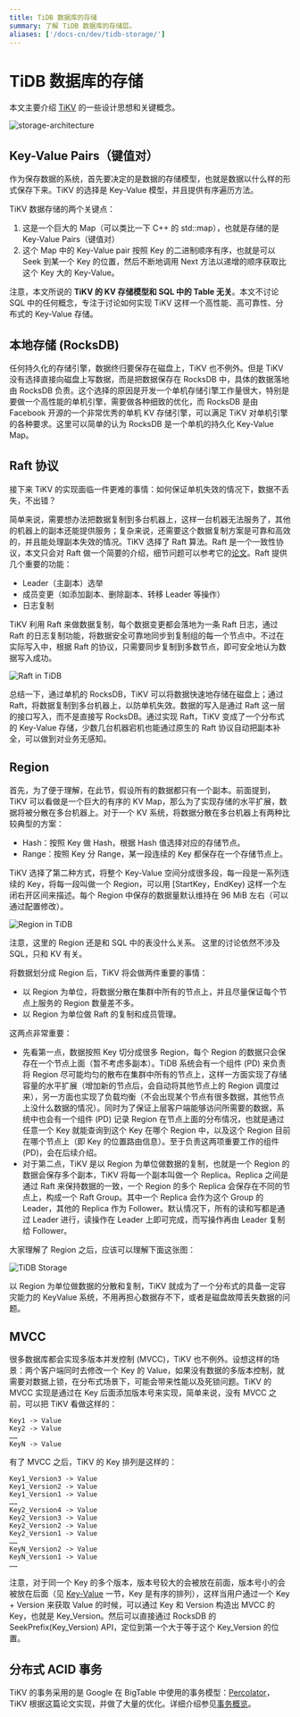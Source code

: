 ```yaml
---
title: TiDB 数据库的存储
summary: 了解 TiDB 数据库的存储层。
aliases: ['/docs-cn/dev/tidb-storage/']
---
```


# TiDB 数据库的存储

本文主要介绍 [TiKV](https://github.com/tikv/tikv) 的一些设计思想和关键概念。

![storage-architecture](https://download.pingcap.com/images/docs-cn/tidb-storage-architecture-1.png)

## Key-Value Pairs（键值对）

作为保存数据的系统，首先要决定的是数据的存储模型，也就是数据以什么样的形式保存下来。TiKV 的选择是 Key-Value 模型，并且提供有序遍历方法。

TiKV 数据存储的两个关键点：

1. 这是一个巨大的 Map（可以类比一下 C++ 的 std::map），也就是存储的是 Key-Value Pairs（键值对）
2. 这个 Map 中的 Key-Value pair 按照 Key 的二进制顺序有序，也就是可以 Seek 到某一个 Key 的位置，然后不断地调用 Next 方法以递增的顺序获取比这个 Key 大的 Key-Value。

注意，本文所说的 **TiKV 的 KV 存储模型和 SQL 中的 Table 无关**。本文不讨论 SQL 中的任何概念，专注于讨论如何实现 TiKV 这样一个高性能、高可靠性、分布式的 Key-Value 存储。

## 本地存储 (RocksDB)

任何持久化的存储引擎，数据终归要保存在磁盘上，TiKV 也不例外。但是 TiKV 没有选择直接向磁盘上写数据，而是把数据保存在 RocksDB 中，具体的数据落地由 RocksDB 负责。这个选择的原因是开发一个单机存储引擎工作量很大，特别是要做一个高性能的单机引擎，需要做各种细致的优化，而 RocksDB 是由 Facebook 开源的一个非常优秀的单机 KV 存储引擎，可以满足 TiKV 对单机引擎的各种要求。这里可以简单的认为 RocksDB 是一个单机的持久化 Key-Value Map。

## Raft 协议

接下来 TiKV 的实现面临一件更难的事情：如何保证单机失效的情况下，数据不丢失，不出错？

简单来说，需要想办法把数据复制到多台机器上，这样一台机器无法服务了，其他的机器上的副本还能提供服务；复杂来说，还需要这个数据复制方案是可靠和高效的，并且能处理副本失效的情况。TiKV 选择了 Raft 算法。Raft 是一个一致性协议，本文只会对 Raft 做一个简要的介绍，细节问题可以参考它的[论文](https://raft.github.io/raft.pdf)。Raft 提供几个重要的功能：

- Leader（主副本）选举
- 成员变更（如添加副本、删除副本、转移 Leader 等操作）
- 日志复制

TiKV 利用 Raft 来做数据复制，每个数据变更都会落地为一条 Raft 日志，通过 Raft 的日志复制功能，将数据安全可靠地同步到复制组的每一个节点中。不过在实际写入中，根据 Raft 的协议，只需要同步复制到多数节点，即可安全地认为数据写入成功。

![Raft in TiDB](https://download.pingcap.com/images/docs-cn/tidb-storage-1.png)

总结一下，通过单机的 RocksDB，TiKV 可以将数据快速地存储在磁盘上；通过 Raft，将数据复制到多台机器上，以防单机失效。数据的写入是通过 Raft 这一层的接口写入，而不是直接写 RocksDB。通过实现 Raft，TiKV 变成了一个分布式的 Key-Value 存储，少数几台机器宕机也能通过原生的 Raft 协议自动把副本补全，可以做到对业务无感知。

## Region

首先，为了便于理解，在此节，假设所有的数据都只有一个副本。前面提到，TiKV 可以看做是一个巨大的有序的 KV Map，那么为了实现存储的水平扩展，数据将被分散在多台机器上。对于一个 KV 系统，将数据分散在多台机器上有两种比较典型的方案：

* Hash：按照 Key 做 Hash，根据 Hash 值选择对应的存储节点。
* Range：按照 Key 分 Range，某一段连续的 Key 都保存在一个存储节点上。

TiKV 选择了第二种方式，将整个 Key-Value 空间分成很多段，每一段是一系列连续的 Key，将每一段叫做一个 Region，可以用 [StartKey，EndKey) 这样一个左闭右开区间来描述。每个 Region 中保存的数据量默认维持在 96 MiB 左右（可以通过配置修改）。

![Region in TiDB](https://download.pingcap.com/images/docs-cn/tidb-storage-2.png)

注意，这里的 Region 还是和 SQL 中的表没什么关系。 这里的讨论依然不涉及 SQL，只和 KV 有关。

将数据划分成 Region 后，TiKV 将会做两件重要的事情：

* 以 Region 为单位，将数据分散在集群中所有的节点上，并且尽量保证每个节点上服务的 Region 数量差不多。
* 以 Region 为单位做 Raft 的复制和成员管理。

这两点非常重要：

* 先看第一点，数据按照 Key 切分成很多 Region，每个 Region 的数据只会保存在一个节点上面（暂不考虑多副本）。TiDB 系统会有一个组件 (PD) 来负责将 Region 尽可能均匀的散布在集群中所有的节点上，这样一方面实现了存储容量的水平扩展（增加新的节点后，会自动将其他节点上的 Region 调度过来），另一方面也实现了负载均衡（不会出现某个节点有很多数据，其他节点上没什么数据的情况）。同时为了保证上层客户端能够访问所需要的数据，系统中也会有一个组件 (PD) 记录 Region 在节点上面的分布情况，也就是通过任意一个 Key 就能查询到这个 Key 在哪个 Region 中，以及这个 Region 目前在哪个节点上（即 Key 的位置路由信息）。至于负责这两项重要工作的组件 (PD)，会在后续介绍。
* 对于第二点，TiKV 是以 Region 为单位做数据的复制，也就是一个 Region 的数据会保存多个副本，TiKV 将每一个副本叫做一个 Replica。Replica 之间是通过 Raft 来保持数据的一致，一个 Region 的多个 Replica 会保存在不同的节点上，构成一个 Raft Group。其中一个 Replica 会作为这个 Group 的 Leader，其他的 Replica 作为 Follower。默认情况下，所有的读和写都是通过 Leader 进行，读操作在 Leader 上即可完成，而写操作再由 Leader 复制给 Follower。

大家理解了 Region 之后，应该可以理解下面这张图：

![TiDB Storage](https://download.pingcap.com/images/docs-cn/tidb-storage-3.png)

以 Region 为单位做数据的分散和复制，TiKV 就成为了一个分布式的具备一定容灾能力的 KeyValue 系统，不用再担心数据存不下，或者是磁盘故障丢失数据的问题。

## MVCC

很多数据库都会实现多版本并发控制 (MVCC)，TiKV 也不例外。设想这样的场景：两个客户端同时去修改一个 Key 的 Value，如果没有数据的多版本控制，就需要对数据上锁，在分布式场景下，可能会带来性能以及死锁问题。TiKV 的 MVCC 实现是通过在 Key 后面添加版本号来实现，简单来说，没有 MVCC 之前，可以把 TiKV 看做这样的：

```
Key1 -> Value
Key2 -> Value
……
KeyN -> Value
```

有了 MVCC 之后，TiKV 的 Key 排列是这样的：

```
Key1_Version3 -> Value
Key1_Version2 -> Value
Key1_Version1 -> Value
……
Key2_Version4 -> Value
Key2_Version3 -> Value
Key2_Version2 -> Value
Key2_Version1 -> Value
……
KeyN_Version2 -> Value
KeyN_Version1 -> Value
……
```

注意，对于同一个 Key 的多个版本，版本号较大的会被放在前面，版本号小的会被放在后面（见 [Key-Value](#key-value-pairs键值对) 一节，Key 是有序的排列），这样当用户通过一个 Key + Version 来获取 Value 的时候，可以通过 Key 和 Version 构造出 MVCC 的 Key，也就是 Key_Version。然后可以直接通过 RocksDB 的 SeekPrefix(Key_Version) API，定位到第一个大于等于这个 Key_Version 的位置。

## 分布式 ACID 事务

TiKV 的事务采用的是 Google 在 BigTable 中使用的事务模型：[Percolator](https://research.google.com/pubs/pub36726.html)，TiKV 根据这篇论文实现，并做了大量的优化。详细介绍参见[事务概览](/transaction-overview.md)。
